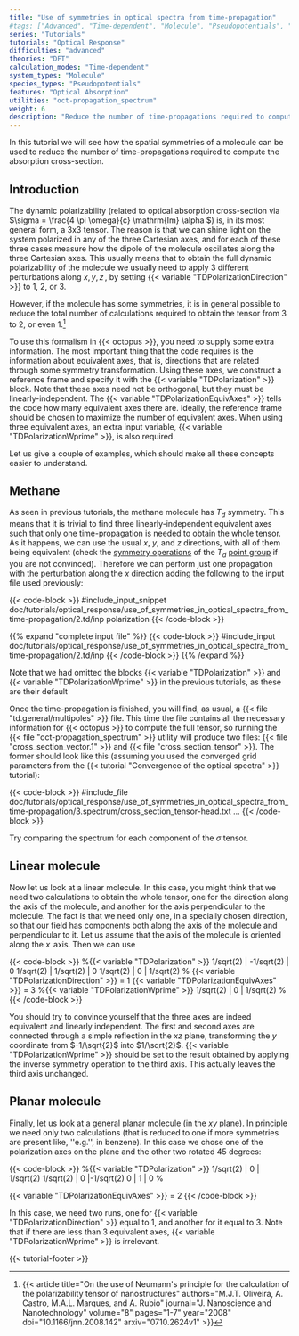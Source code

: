 ```yaml
---
title: "Use of symmetries in optical spectra from time-propagation"
#tags: ["Advanced", "Time-dependent", "Molecule", "Pseudopotentials", "DFT", "Optical Absorption", "oct-propagation_spectrum"]
series: "Tutorials"
tutorials: "Optical Response"
difficulties: "advanced"
theories: "DFT"
calculation_modes: "Time-dependent"
system_types: "Molecule"
species_types: "Pseudopotentials"
features: "Optical Absorption"
utilities: "oct-propagation_spectrum"
weight: 6
description: "Reduce the number of time-propagations required to compute the absorption cross-section."
---
```



In this tutorial we will see how the spatial symmetries of a molecule can be used to reduce the number of time-propagations required to compute the absorption cross-section.

## Introduction

The dynamic polarizability (related to optical absorption cross-section via $\sigma = \frac{4 \pi \omega}{c} \mathrm{Im} \alpha $) is, in its most general form, a 3x3 tensor. The reason is that we can shine light on the system polarized in any of the three Cartesian axes, and for each of these three cases measure how the dipole of the molecule oscillates along the three Cartesian axes. This usually means that to obtain the full dynamic polarizability of the molecule we usually need to apply 3 different perturbations along $x, y, z\,$, by setting {{< variable "TDPolarizationDirection" >}} to 1, 2, or 3.

However, if the molecule has some symmetries, it is in general possible to reduce the total number of calculations required to obtain the tensor from 3 to 2, or even 1.[^footnote-1]

To use this formalism in {{< octopus >}}, you need to supply some extra information. The most important thing that the code requires is the information about equivalent axes, that is, directions that are related through some symmetry transformation. Using these axes, we construct a reference frame and specify it with the {{< variable "TDPolarization" >}} block. Note that these axes need not be orthogonal, but they must be linearly-independent. The {{< variable "TDPolarizationEquivAxes" >}} tells the code how many equivalent axes there are. Ideally, the reference frame should be chosen to maximize the number of equivalent axes. When using three equivalent axes, an extra input variable, {{< variable "TDPolarizationWprime" >}}, is also required.

Let us give a couple of examples, which should make all these concepts easier to understand.

## Methane

As seen in previous tutorials, the methane molecule has $T_d$ symmetry. This means that it is trivial to find three linearly-independent equivalent axes such that only one time-propagation is needed to obtain the whole tensor. As it happens, we can use the usual $x$, $y$, and $z$ directions, with all of them being equivalent (check the [symmetry operations](https://en.wikipedia.org/wiki/Symmetry_operation) of the $T_d$ [point group](https://en.wikipedia.org/wiki/Molecular_symmetry) if you are not convinced). Therefore we can perform just one propagation with the perturbation along the $x$ direction adding the following to the input file used previously: 

{{< code-block >}}
#include_input_snippet doc/tutorials/optical_response/use_of_symmetries_in_optical_spectra_from_time-propagation/2.td/inp polarization
{{< /code-block >}}

{{% expand "complete input file" %}}
{{< code-block >}}
#include_input doc/tutorials/optical_response/use_of_symmetries_in_optical_spectra_from_time-propagation/2.td/inp
{{< /code-block >}}
{{% /expand %}}


Note that we had omitted the blocks {{< variable "TDPolarization" >}} and {{< variable "TDPolarizationWprime" >}} in the previous tutorials, as these are their default 

Once the time-propagation is finished, you will find, as usual, a {{< file "td.general/multipoles" >}} file. This time the file contains all the necessary information for {{< octopus >}} to compute the full tensor, so running the {{< file "oct-propagation_spectrum" >}} utility will produce two files: {{< file "cross_section_vector.1" >}} and {{< file "cross_section_tensor" >}}. The former should look like this (assuming you used the converged grid parameters from the
{{< tutorial "Convergence of the optical spectra" >}} tutorial):

{{< code-block >}}
#include_file doc/tutorials/optical_response/use_of_symmetries_in_optical_spectra_from_time-propagation/3.spectrum/cross_section_tensor-head.txt
...
{{< /code-block >}}

Try comparing the spectrum for each component of the $\sigma$ tensor.

## Linear molecule

Now let us look at a linear molecule. In this case, you might think that we need two calculations to obtain the whole tensor, one for the direction along the axis of the molecule, and another for the axis perpendicular to the molecule. The fact is that we need only one, in a specially chosen direction, so that our field has components both along the axis of the molecule and perpendicular to it. Let us assume that the axis of the molecule is oriented along the $x\,$ axis. Then we can use

{{< code-block >}}
 %{{< variable "TDPolarization" >}}
  1/sqrt(2) | -1/sqrt(2) | 0
  1/sqrt(2) |  1/sqrt(2) | 0
  1/sqrt(2) |  0         | 1/sqrt(2)
 %
 {{< variable "TDPolarizationDirection" >}} = 1
 {{< variable "TDPolarizationEquivAxes" >}} = 3
 %{{< variable "TDPolarizationWprime" >}}
  1/sqrt(2) |  0         | 1/sqrt(2)
 %
{{< /code-block >}}

You should try to convince yourself that the three axes are indeed equivalent and linearly independent. The first and second axes are connected through a simple reflection in the $xz$ plane, transforming the $y$ coordinate from $-1/\sqrt{2}$ into $1/\sqrt{2}$. {{< variable "TDPolarizationWprime" >}} should be set to the result obtained by applying the inverse symmetry operation to the third axis. This actually leaves the third axis unchanged.

## Planar molecule

Finally, let us look at a general planar molecule (in the $xy$ plane). In principle we need only two calculations (that is reduced to one if more symmetries are present like, ''e.g.'', in benzene). In this case we chose one of the polarization axes on the plane and the other two rotated 45 degrees:

{{< code-block >}}
 %{{< variable "TDPolarization" >}}
  1/sqrt(2) | 0 | 1/sqrt(2)
  1/sqrt(2) | 0 |-1/sqrt(2)
  0         | 1 | 0
 %
 
 {{< variable "TDPolarizationEquivAxes" >}} = 2
{{< /code-block >}}

In this case, we need two runs, one for {{< variable "TDPolarizationDirection" >}} equal to 1, and another for it equal to 3. Note that if there are less than 3 equivalent axes, {{< variable "TDPolarizationWprime" >}} is irrelevant.

[^footnote-1]: {{< article title="On the use of Neumann's principle for the calculation of the polarizability tensor of nanostructures" authors="M.J.T. Oliveira, A. Castro, M.A.L. Marques, and A. Rubio" journal="J. Nanoscience and Nanotechnology" volume="8" pages="1-7" year="2008" doi="10.1166/jnn.2008.142" arxiv="0710.2624v1" >}}


{{< tutorial-footer >}}
